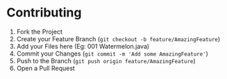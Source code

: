 # Contributing

1. Fork the Project
2. Create your Feature Branch (`git checkout -b feature/AmazingFeature`)
3. Add your Files here (Eg: 001 Watermelon.java)
4. Commit your Changes (`git commit -m 'Add some AmazingFeature'`)
5. Push to the Branch (`git push origin feature/AmazingFeature`)
6. Open a Pull Request
